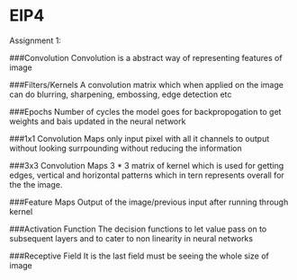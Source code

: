 # EIP4
Assignment 1:


###Convolution
Convolution is a abstract way of representing features of image

###Filters/Kernels
A convolution matrix which when applied on the image can do blurring, sharpening, embossing, edge detection etc

###Epochs
Number of cycles the model goes for backpropogation to get weights and bais updated in the neural network

###1x1 Convolution
Maps only input pixel with all it channels to output without looking surrpounding without reducing the information

###3x3 Convolution
Maps 3 * 3 matrix of kernel which is used for getting edges, vertical and horizontal patterns which in tern represents overall for the the image.

###Feature Maps
Output of the image/previous input after running through kernel

###Activation Function
The decision functions to let value pass on to subsequent layers and to cater to non linearity in neural networks

###Receptive Field
It is the last field must be seeing the whole size of image



